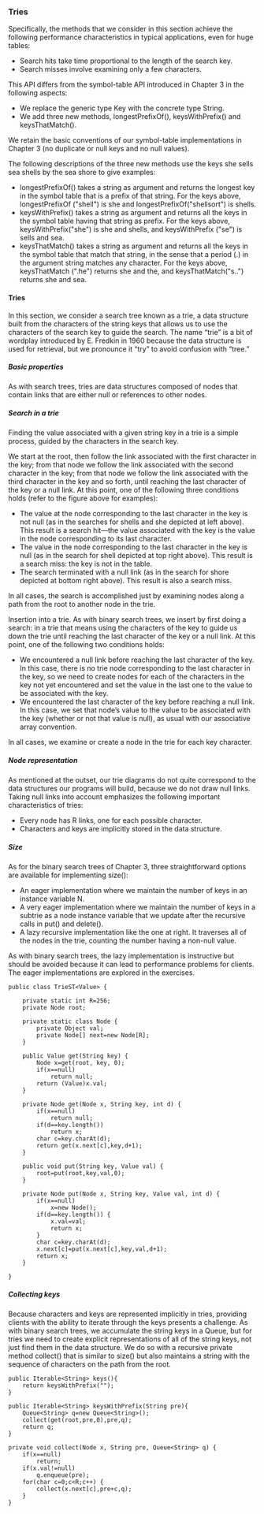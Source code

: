 ### Tries

Specifically, the methods that we consider in this section achieve the following performance characteristics in typical applications, even for huge tables:

* Search hits take time proportional to the length of the search key.
* Search misses involve examining only a few characters.

This API differs from the symbol-table API introduced in Chapter 3 in the following aspects:

* We replace the generic type Key with the concrete type String.
* We add three new methods, longestPrefixOf(), keysWithPrefix() and keysThatMatch().

We retain the basic conventions of our symbol-table implementations in Chapter 3 (no duplicate or null keys and no null values).

The following descriptions of the three new methods use the keys she sells sea shells by the sea shore to give examples:

* longestPrefixOf() takes a string as argument and returns the longest key in the symbol table that is a prefix of that string. For the keys above, longestPrefixOf ("shell") is she and longestPrefixOf("shellsort") is shells.
* keysWithPrefix() takes a string as argument and returns all the keys in the symbol table having that string as prefix. For the keys above, keysWithPrefix("she") is she and shells, and keysWithPrefix ("se") is sells and sea.
* keysThatMatch() takes a string as argument and returns all the keys in the symbol table that match that string, in the sense that a period (.) in the argument string matches any character. For the keys above, keysThatMatch (".he") returns she and the, and keysThatMatch("s..") returns she and sea.

#### Tries

In this section, we consider a search tree known as a trie, a data structure built from the characters of the string keys that allows us to use the characters of the search key to guide the search. The name “trie” is a bit of wordplay introduced by E. Fredkin in 1960 because the data structure is used for retrieval, but we pronounce it “try” to avoid confusion with “tree.”

##### Basic properties

As with search trees, tries are data structures composed of nodes that contain links that are either null or references to other nodes.

##### Search in a trie

Finding the value associated with a given string key in a trie is a simple process, guided by the characters in the search key.

We start at the root, then follow the link associated with the first character in the key; from that node we follow the link associated with the second character in the key; from that node we follow the link associated with the third character in the key and so forth, until reaching the last character of the key or a null link. At this point, one of the following three conditions holds (refer to the figure above for examples):

* The value at the node corresponding to the last character in the key is not null (as in the searches for shells and she depicted at left above). This result is a search hit—the value associated with the key is the value in the node corresponding to its last character.
* The value in the node corresponding to the last character in the key is null (as in the search for shell depicted at top right above). This result is a search miss: the key is not in the table.
* The search terminated with a null link (as in the search for shore depicted at bottom right above). This result is also a search miss.

In all cases, the search is accomplished just by examining nodes along a path from the root to another node in the trie.

Insertion into a trie. As with binary search trees, we insert by first doing a search: in a trie that means using the characters of the key to guide us down the trie until reaching the last character of the key or a null link. At this point, one of the following two conditions holds:

* We encountered a null link before reaching the last character of the key. In this case, there is no trie node corresponding to the last character in the key, so we need to create nodes for each of the characters in the key not yet encountered and set the value in the last one to the value to be associated with the key.
* We encountered the last character of the key before reaching a null link. In this case, we set that node’s value to the value to be associated with the key (whether or not that value is null), as usual with our associative array convention.

In all cases, we examine or create a node in the trie for each key character.

##### Node representation

As mentioned at the outset, our trie diagrams do not quite correspond to the data structures our programs will build, because we do not draw null links. Taking null links into account emphasizes the following important characteristics of tries:

* Every node has R links, one for each possible character.
* Characters and keys are implicitly stored in the data structure.

##### Size

As for the binary search trees of Chapter 3, three straightforward options are available for implementing size():

* An eager implementation where we maintain the number of keys in an instance variable N.
* A very eager implementation where we maintain the number of keys in a subtrie as a node instance variable that we update after the recursive calls in put() and delete().
* A lazy recursive implementation like the one at right. It traverses all of the nodes in the trie, counting the number having a non-null value.

As with binary search trees, the lazy implementation is instructive but should be avoided because it can lead to performance problems for clients. The eager implementations are explored in the exercises.

```
public class TrieST<Value> {
	
	private static int R=256;
	private Node root;
	
	private static class Node {
		private Object val;
		private Node[] next=new Node[R];
	}
	
	public Value get(String key) {
		Node x=get(root, key, 0);
		if(x==null)
			return null;
		return (Value)x.val;
	}
	
	private Node get(Node x, String key, int d) {
		if(x==null)
			return null;
		if(d==key.length())
			return x;
		char c=key.charAt(d);
		return get(x.next[c],key,d+1);
	}
	
	public void put(String key, Value val) {
		root=put(root,key,val,0);
	}
	
	private Node put(Node x, String key, Value val, int d) {
		if(x==null)
			x=new Node();
		if(d==key.length()) {
			x.val=val;
			return x;
		}
		char c=key.charAt(d);
		x.next[c]=put(x.next[c],key,val,d+1);
		return x;
	}

}
```

##### Collecting keys

Because characters and keys are represented implicitly in tries, providing clients with the ability to iterate through the keys presents a challenge. As with binary search trees, we accumulate the string keys in a Queue, but for tries we need to create explicit representations of all of the string keys, not just find them in the data structure. We do so with a recursive private method collect() that is similar to size() but also maintains a string with the sequence of characters on the path from the root.

```
public Iterable<String> keys(){
    return keysWithPrefix("");
}

public Iterable<String> keysWithPrefix(String pre){
    Queue<String> q=new Queue<String>();
    collect(get(root,pre,0),pre,q);
    return q;
}

private void collect(Node x, String pre, Queue<String> q) {
    if(x==null)
        return;
    if(x.val!=null)
        q.enqueue(pre);
    for(char c=0;c<R;c++) {
        collect(x.next[c],pre+c,q);
    }
}
```